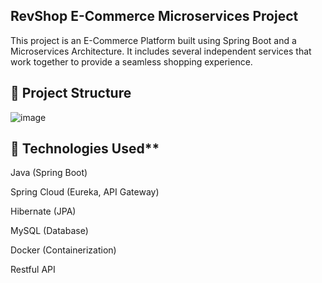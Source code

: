 ## **RevShop E-Commerce Microservices Project**

This project is an E-Commerce Platform built using Spring Boot and a Microservices Architecture. It includes several independent services that work together to provide a seamless shopping experience.

## **📂 Project Structure**

![image](https://github.com/user-attachments/assets/5fd58185-0b4c-4211-8087-f033c322649a)


## 🚀 Technologies Used**

Java (Spring Boot)


Spring Cloud (Eureka, API Gateway)

Hibernate (JPA)

MySQL (Database)

Docker (Containerization)


Restful API
